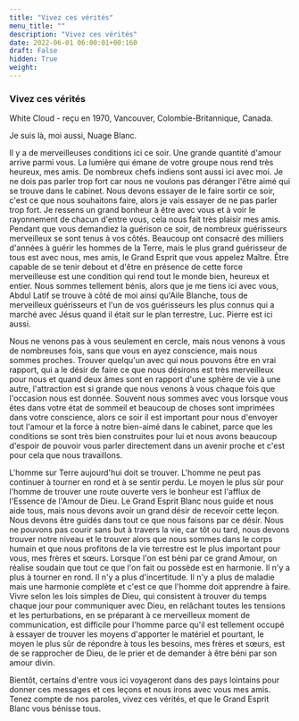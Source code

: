 ```yaml
---
title: "Vivez ces vérités"
menu_title: ""
description: "Vivez ces vérités"
date: 2022-06-01 06:00:01+00:160
draft: False
hidden: True
weight:
---
```

### Vivez ces vérités

White Cloud - reçu en 1970, Vancouver, Colombie-Britannique, Canada.

Je suis là, moi aussi, Nuage Blanc.

Il y a de merveilleuses conditions ici ce soir. Une grande quantité d'amour arrive parmi vous. La lumière qui émane de votre groupe nous rend très heureux, mes amis. De nombreux chefs indiens sont aussi ici avec moi. Je ne dois pas parler trop fort car nous ne voulons pas déranger l'être aimé qui se trouve dans le cabinet. Nous devons essayer de le faire sortir ce soir, c'est ce que nous souhaitons faire, alors je vais essayer de ne pas parler trop fort. Je ressens un grand bonheur à être avec vous et à voir le rayonnement de chacun d'entre vous, cela nous fait très plaisir mes amis. Pendant que vous demandiez la guérison ce soir, de nombreux guérisseurs merveilleux se sont tenus à vos côtés. Beaucoup ont consacré des milliers d'années à guérir les hommes de la Terre, mais le plus grand guérisseur de tous est avec nous, mes amis, le Grand Esprit que vous appelez Maître. Être capable de se tenir debout et d'être en présence de cette force merveilleuse est une condition qui rend tout le monde bien, heureux et entier. Nous sommes tellement bénis, alors que je me tiens ici avec vous, Abdul Latif se trouve à côté de moi ainsi qu'Aile Blanche, tous de merveilleux guérisseurs et l'un de vos guérisseurs les plus connus qui a marché avec Jésus quand il était sur le plan terrestre, Luc. Pierre est ici aussi.

Nous ne venons pas à vous seulement en cercle, mais nous venons à vous de nombreuses fois, sans que vous en ayez conscience, mais nous sommes proches. Trouver quelqu'un avec qui nous pouvons être en vrai rapport, qui a le désir de faire ce que nous désirons est très merveilleux pour nous et quand deux âmes sont en rapport d'une sphère de vie à une autre, l'attraction est si grande que nous venons à vous chaque fois que l'occasion nous est donnée. Souvent nous sommes avec vous lorsque vous êtes dans votre état de sommeil et beaucoup de choses sont imprimées dans votre conscience, alors ce soir il est important pour nous d'envoyer tout l'amour et la force à notre bien-aimé dans le cabinet, parce que les conditions se sont très bien construites pour lui et nous avons beaucoup d'espoir de pouvoir vous parler directement dans un avenir proche et c'est pour cela que nous travaillons.

L'homme sur Terre aujourd'hui doit se trouver. L'homme ne peut pas continuer à tourner en rond et à se sentir perdu. Le moyen le plus sûr pour l'homme de trouver une route ouverte vers le bonheur est l'afflux de l'Essence de l'Amour de Dieu. Le Grand Esprit Blanc nous guide et nous aide tous, mais nous devons avoir un grand désir de recevoir cette leçon. Nous devons être guidés dans tout ce que nous faisons par ce désir. Nous ne pouvons pas courir sans but à travers la vie, car tôt ou tard, nous devons trouver notre niveau et le trouver alors que nous sommes dans le corps humain et que nous profitons de la vie terrestre est le plus important pour vous, mes frères et sœurs. Lorsque l'on est béni par ce grand Amour, on réalise soudain que tout ce que l'on fait ou possède est en harmonie. Il n'y a plus à tourner en rond. Il n'y a plus d'incertitude. Il n'y a plus de maladie mais une harmonie complète et c'est ce que l'homme doit apprendre à faire. Vivre selon les lois simples de Dieu, qui consistent à trouver du temps chaque jour pour communiquer avec Dieu, en relâchant toutes les tensions et les perturbations, en se préparant à ce merveilleux moment de communication, est difficile pour l'homme parce qu'il est tellement occupé à essayer de trouver les moyens d'apporter le matériel et pourtant, le moyen le plus sûr de répondre à tous les besoins, mes frères et sœurs, est de se rapprocher de Dieu, de le prier et de demander à être béni par son amour divin.

Bientôt, certains d'entre vous ici voyageront dans des pays lointains pour donner ces messages et ces leçons et nous irons avec vous mes amis. Tenez compte de nos paroles, vivez ces vérités, et que le Grand Esprit Blanc vous bénisse tous.
